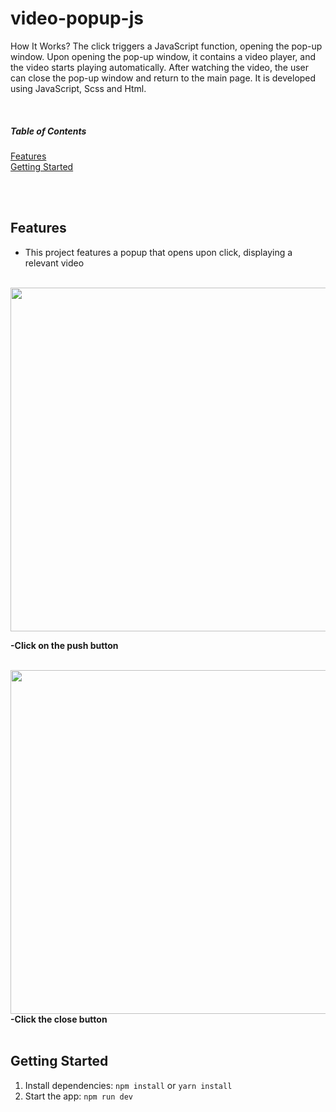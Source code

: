 # video-popup-js
How It Works? The click triggers a JavaScript function, opening the pop-up window. Upon opening the pop-up window, it contains a video player, and the video starts playing automatically. After watching the video, the user can close the pop-up window and return to the main page. It is developed using JavaScript, Scss and Html.

<br>

##### Table of Contents  
[Features](#features)  
[Getting Started](#getting-started)  

<br> <br>
<a name="features"></a>
## Features
- This project features a popup that opens upon click, displaying a relevant video
<br>
<img src  ="https://github.com/sonaykara/number-of-characters-validate-js/assets/108528598/4da4e8cd-8015-46e0-988f-3e2834294aca" width="700" height="550">

<strong >-Click on the push button</strong>


<br>
<img margin-top = "25px" src =  "https://github.com/sonaykara/number-of-characters-validate-js/assets/108528598/a5f89fec-8c65-469c-8b6c-08c600b1b596" width="700" height = "550">
<br>
<strong>-Click the close button</strong>

<br>
<br>

<a name="getting-started"></a>
## Getting Started
1. Install dependencies: `npm install` or `yarn install`
2. Start the app: `npm run dev`

